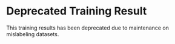 # Deprecated Training Result

This training results has been deprecated due to maintenance on mislabeling datasets.